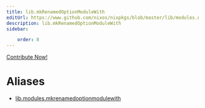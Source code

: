 ```yaml
---
title: lib.mkRenamedOptionModuleWith
editUrl: https://www.github.com/nixos/nixpkgs/blob/master/lib/modules.nix#L1143C31
description: lib.mkRenamedOptionModuleWith
sidebar:

    order: 8
---
```


<a href="https://www.github.com/nixos/nixpkgs/blob/master/lib/modules.nix#L1143C31">Contribute Now!</a>


# Aliases

- [lib.modules.mkrenamedoptionmodulewith](/nix-doc-comments/reference/lib/modules/lib-modules-mkrenamedoptionmodulewith)


